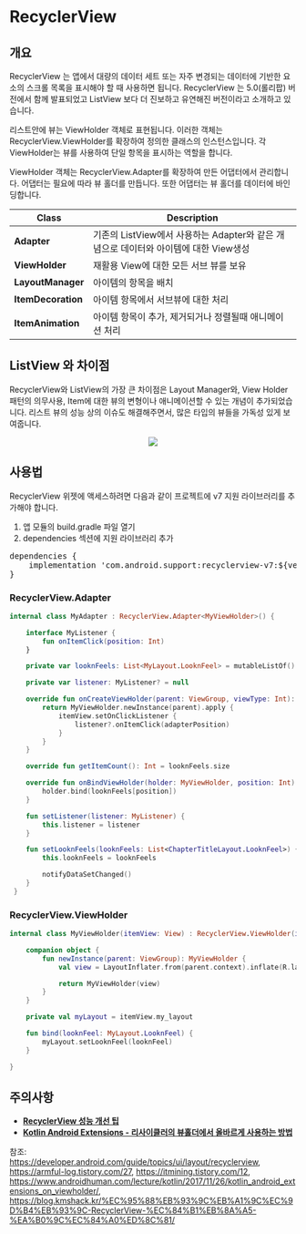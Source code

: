 # RecyclerView

## 개요

RecyclerView 는 앱에서 대량의 데이터 세트 또는 자주 변경되는 데이터에 기반한 요소의 스크롤 목록을 표시해야 할 때 사용하면 됩니다.
RecyclerView 는 5.0(롤리팝) 버전에서 함께 발표되었고 ListView 보다 더 진보하고 유연해진 버전이라고 소개하고 있습니다.

리스트안에 뷰는 ViewHolder 객체로 표현됩니다. 이러한 객체는 RecyclerView.ViewHolder를 확장하여 정의한 클래스의 인스턴스입니다. 각 ViewHolder는 뷰를 사용하여 단일 항목을 표시하는 역할을 합니다.

ViewHolder 객체는 RecyclerView.Adapter를 확장하여 만든 어댑터에서 관리합니다. 어댑터는 필요에 따라 뷰 홀더를 만듭니다. 또한 어댑터는 뷰 홀더를 데이터에 바인딩합니다.

| Class              | Description   |
| ------------------ |---------------|
| **Adapter**        | 기존의 ListView에서 사용하는 Adapter와 같은 개념으로 데이터와 아이템에 대한 View생성 |
| **ViewHolder**     | 재활용 View에 대한 모든 서브 뷰를 보유 |
| **LayoutManager**  | 아이템의 항목을 배치 |
| **ItemDecoration** | 아이템 항목에서 서브뷰에 대한 처리 |
| **ItemAnimation**  | 아이템 항목이 추가, 제거되거나 정렬될때 애니메이션 처리 |

## ListView 와 차이점

RecyclerView와 ListView의 가장 큰 차이점은 Layout Manager와, View Holder 패턴의 의무사용, Item에 대한 뷰의 변형이나 애니메이션할 수 있는 개념이 추가되었습니다. 리스트 뷰의 성능 상의 이슈도 해결해주면서, 많은 타입의 뷰들을 가독성 있게 보여줍니다.

<p align="center"><img src="https://github.com/Knowre-Dev/AndroidDevCurriculum/blob/content/recyclerView/Android/ViewComponent/View/AdapterViews/RecyclerView/recyclerView_listView.png?raw=true"></p>

## 사용법
RecyclerView 위젯에 액세스하려면 다음과 같이 프로젝트에 v7 지원 라이브러리를 추가해야 합니다.

1. 앱 모듈의 build.gradle 파일 열기
2. dependencies 섹션에 지원 라이브러리 추가
<pre>
dependencies {
    implementation 'com.android.support:recyclerview-v7:${version}'
}
</pre>

### RecyclerView.Adapter

``` kotlin
internal class MyAdapter : RecyclerView.Adapter<MyViewHolder>() {

    interface MyListener {
        fun onItemClick(position: Int)
    }

    private var looknFeels: List<MyLayout.LooknFeel> = mutableListOf()

    private var listener: MyListener? = null

    override fun onCreateViewHolder(parent: ViewGroup, viewType: Int): MyViewHolder {
        return MyViewHolder.newInstance(parent).apply {
            itemView.setOnClickListener {
                listener?.onItemClick(adapterPosition)
            }
        }
    }

    override fun getItemCount(): Int = looknFeels.size

    override fun onBindViewHolder(holder: MyViewHolder, position: Int) {
        holder.bind(looknFeels[position])
    }

    fun setListener(listener: MyListener) {
        this.listener = listener
    }

    fun setLooknFeels(looknFeels: List<ChapterTitleLayout.LooknFeel>) {
        this.looknFeels = looknFeels

        notifyDataSetChanged()
    }
 }
```
    

### RecyclerView.ViewHolder

``` kotlin
internal class MyViewHolder(itemView: View) : RecyclerView.ViewHolder(itemView) {

    companion object {
        fun newInstance(parent: ViewGroup): MyViewHolder {
            val view = LayoutInflater.from(parent.context).inflate(R.layout.view_holder_my_layout, parent, false)

            return MyViewHolder(view)
        }
    }

    private val myLayout = itemView.my_layout

    fun bind(looknFeel: MyLayout.LooknFeel) {
        myLayout.setLooknFeel(looknFeel)
    }

}
```

## 주의사항
- [**RecyclerView 성능 개선 팁**](https://blog.kmshack.kr/%EC%95%88%EB%93%9C%EB%A1%9C%EC%9D%B4%EB%93%9C-RecyclerView-%EC%84%B1%EB%8A%A5-%EA%B0%9C%EC%84%A0%ED%8C%81/)
- [**Kotlin Android Extensions - 리사이클러의 뷰홀더에서 올바르게 사용하는 방법**](https://www.androidhuman.com/lecture/kotlin/2017/11/26/kotlin_android_extensions_on_viewholder/)

참조:<br/>
https://developer.android.com/guide/topics/ui/layout/recyclerview,
https://armful-log.tistory.com/27,
https://itmining.tistory.com/12,
https://www.androidhuman.com/lecture/kotlin/2017/11/26/kotlin_android_extensions_on_viewholder/,
https://blog.kmshack.kr/%EC%95%88%EB%93%9C%EB%A1%9C%EC%9D%B4%EB%93%9C-RecyclerView-%EC%84%B1%EB%8A%A5-%EA%B0%9C%EC%84%A0%ED%8C%81/
